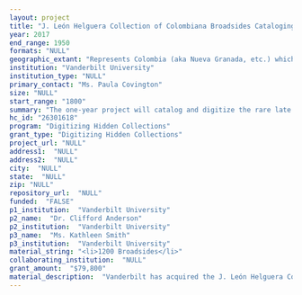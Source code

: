 ```yaml
--- 
layout: project 
title: "J. León Helguera Collection of Colombiana Broadsides Cataloging and Digitization Project"
year: 2017
end_range: 1950
formats: "NULL"
geographic_extant: "Represents Colombia (aka Nueva Granada, etc.) which included much of northern South America: current day Venezuela, Colombia, Ecuador and Panama, and includes a few Peruvian items (when Peru had jurisdiction over Colombia early on under Spanish rule). All broadsides are from this geographic region."
institution: "Vanderbilt University"
institution_type: "NULL"
primary_contact: "Ms. Paula Covington"
size: "NULL"
start_range: "1800"
summary: "The one-year project will catalog and digitize the rare late 18th- to early 20th- century broadsides of the J. León Helguera Collection of Colombiana at Vanderbilt University. These primary sources trace Latin America’s independence from Spain and northern South America’s development into the nation of Gran Colombia (contemporary Venezuela, Colombia, Ecuador and Panama). The rarest and largest portion of this private collection became part of Vanderbilt’s existing Helguera collection in November, 2016. Scholars from Europe, Colombia, and the US have visited and used the collection while in private hands and have urged that it be openly accessible. Malcolm Deas of Oxford writes “it is the leading collection, with no close rival anywhere.” Professor Frank Safford of Northwestern University states “it makes sense for the materials to be digitized, so Colombians can use it, as well as the rest of us.”"
hc_id: "26301618"
program: "Digitizing Hidden Collections"
grant_type: "Digitizing Hidden Collections"
project_url: "NULL"
address1:  "NULL"
address2:  "NULL"
city:  "NULL"
state:  "NULL"
zip: "NULL"
repository_url:  "NULL"
funded:  "FALSE"
p1_institution:  "Vanderbilt University"
p2_name:  "Dr. Clifford Anderson"
p2_institution:  "Vanderbilt University"
p3_name:  "Ms. Kathleen Smith"
p3_institution:  "Vanderbilt University"
material_string: "<li>1200 Broadsides</li>"
collaborating_institution:  "NULL"
grant_amount:  "$79,800"
material_description:  "Vanderbilt has acquired the J. León Helguera Collection of Colombiana. Professor Helguera was a lifelong collector of Colombian history and primary source materials that reflected the process of nation building in Latin America but also the events that shaped the daily lives of newly independent Colombians, from rural life to cosmopolitan Bogotá. He collected circulars that were posted on storefronts in the 19th century announcing the circus coming to town, tight-rope walkers of Niagara and Tequendama Falls, political duels, operas, and bullfights. It is remarkable to have these broadsides since they were normally thrown away. These such ephemera could be considered the blogs of their day; and which the appraiser of the recently acquired remainder of the collection describes as: “ephemeral items that are not recorded in any bibliography or database known to this appraiser.” Thus, the collection is truly distinctive for its social history as well as its political history of Latin America. These broadsides cover a wide range of subjects such as indictments of Simón Bolívar, debates on abolition and manumission, religious diatribes, defamation of a ship captain, hygiene, smallpox vaccination, crime and other social and political affairs. The appraiser describes the collection as “superlatively rare and important....in my 42 years of working in the field of rare Latin Americana I have only had a few of the titles present in these two boxes” (the earliest ephemera)."
---
```

